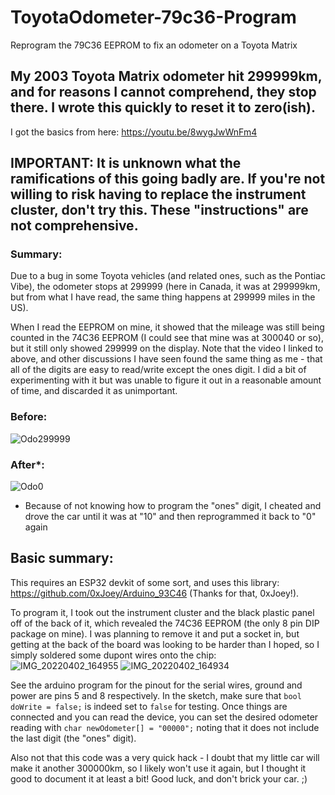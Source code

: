 # ToyotaOdometer-79c36-Program
Reprogram the 79C36 EEPROM to fix an odometer on a Toyota Matrix

## My 2003 Toyota Matrix odometer hit 299999km, and for reasons I cannot comprehend, they stop there. I wrote this quickly to reset it to zero(ish).
I got the basics from here: https://youtu.be/8wygJwWnFm4

## IMPORTANT: It is unknown what the ramifications of this going badly are. If you're not willing to risk having to replace the instrument cluster, don't try this. These "instructions" are not comprehensive.

### Summary:
Due to a bug in some Toyota vehicles (and related ones, such as the Pontiac Vibe), the odometer stops at 299999 (here in Canada, it was at 299999km, but from what I have read, the same thing happens at 299999 miles in the US).

When I read the EEPROM on mine, it showed that the mileage was still being counted in the 74C36 EEPROM (I could see that mine was at 300040 or so), but it still only showed 299999 on the display. Note that the video I linked to above, and other discussions I have seen found the same thing as me - that all of the digits are easy to read/write except the ones digit. I did a bit of experimenting with it but was unable to figure it out in a reasonable amount of time, and discarded it as unimportant.

### Before:
![Odo299999](https://user-images.githubusercontent.com/608740/161405113-106e5c41-9eb8-4635-8669-a66ffab16d9e.jpg)

### After*:
![Odo0](https://user-images.githubusercontent.com/608740/161405115-3db48562-8a86-4bc3-afd0-f845368343ac.jpg)
* Because of not knowing how to program the "ones" digit, I cheated and drove the car until it was at "10" and then reprogrammed it back to "0" again

## Basic summary:
This requires an ESP32 devkit of some sort, and uses this library: https://github.com/0xJoey/Arduino_93C46 (Thanks for that, 0xJoey!).

To program it, I took out the instrument cluster and the black plastic panel off of the back of it, which revealed the 74C36 EEPROM (the only 8 pin DIP package on mine). I was planning to remove it and put a socket in, but getting at the back of the board was looking to be harder than I hoped, so I simply soldered some dupont wires onto the chip:
 ![IMG_20220402_164955](https://user-images.githubusercontent.com/608740/161405314-f7f973ae-b682-48bd-97fd-8dafed1c78e6.jpg)
 ![IMG_20220402_164934](https://user-images.githubusercontent.com/608740/161405573-add54ec6-532c-4ed8-b6f8-928cde41552a.jpg)

 See the arduino program for the pinout for the serial wires, ground and power are pins 5 and 8 respectively.
In the sketch, make sure that `bool doWrite = false;` is indeed set to `false` for testing. Once things are connected and you can read the device, you can set the desired odometer reading with `char newOdometer[] = "00000";` noting that it does not include the last digit (the "ones" digit).

Also not that this code was a very quick hack - I doubt that my little car will make it another 300000km, so I likely won't use it again, but I thought it good to document it at least a bit! Good luck, and don't brick your car. ;)
